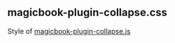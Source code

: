 ## magicbook-plugin-collapse.css
Style of [magicbook-plugin-collapse.js](#public/doc/plugins/components/js/magicbook-plugin-collapse.md)
